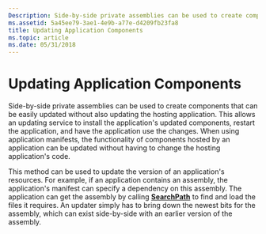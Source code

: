 ```yaml
---
Description: Side-by-side private assemblies can be used to create components that can be easily updated without also updating the hosting application.
ms.assetid: 5a45ee79-3ae1-4e9b-a77e-d4209fb23fa8
title: Updating Application Components
ms.topic: article
ms.date: 05/31/2018
---
```


# Updating Application Components

Side-by-side private assemblies can be used to create components that can be easily updated without also updating the hosting application. This allows an updating service to install the application's updated components, restart the application, and have the application use the changes. When using application manifests, the functionality of components hosted by an application can be updated without having to change the hosting application's code.

This method can be used to update the version of an application's resources. For example, if an application contains an assembly, the application's manifest can specify a dependency on this assembly. The application can get the assembly by calling [**SearchPath**](/windows/desktop/api/processenv/nf-processenv-searchpathw) to find and load the files it requires. An updater simply has to bring down the newest bits for the assembly, which can exist side-by-side with an earlier version of the assembly.

 

 